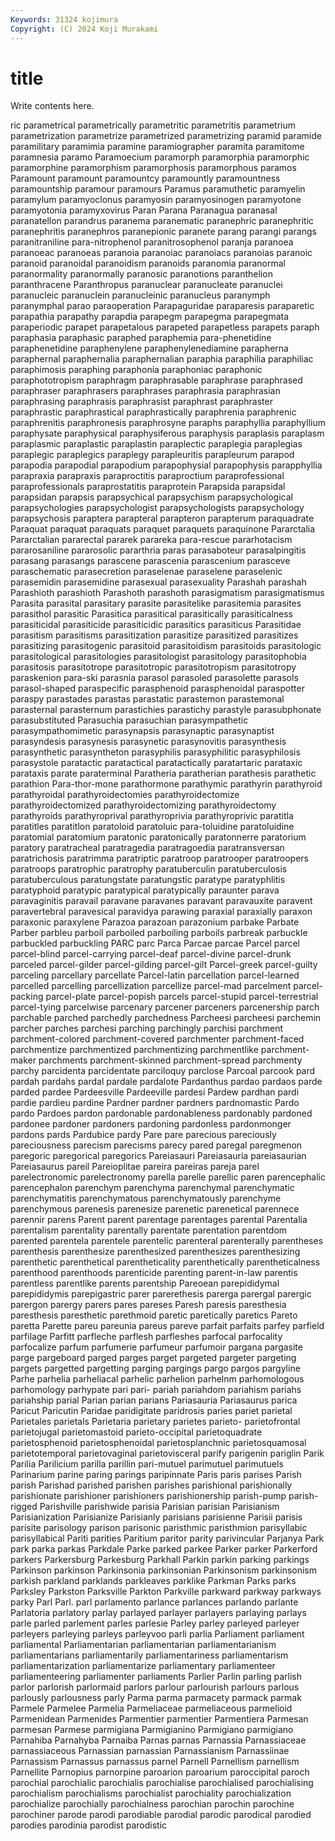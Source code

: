 ```yaml
---
Keywords: 31324 kojimura
Copyright: (C) 2024 Koji Murakami
---
```


# title

Write contents here.



ric parametrical parametrically parametritic parametritis parametrium parametrization parametrize parametrized parametrizing
paramid paramide paramilitary paramimia paramine paramiographer paramita paramitome paramnesia paramo
Paramoecium paramorph paramorphia paramorphic paramorphine paramorphism paramorphosis paramorphous paramos Paramount
paramount paramountcy paramountly paramountness paramountship paramour paramours Paramus paramuthetic paramyelin
paramylum paramyoclonus paramyosin paramyosinogen paramyotone paramyotonia paramyxovirus Paran Parana Paranagua
paranasal paranatellon parandrus paranema paranematic paranephric paranephritic paranephritis paranephros paranepionic
paranete parang parangi parangs paranitraniline para-nitrophenol paranitrosophenol paranja paranoea paranoeac
paranoeas paranoia paranoiac paranoiacs paranoias paranoic paranoid paranoidal paranoidism paranoids
paranomia paranormal paranormality paranormally paranosic paranotions paranthelion paranthracene Paranthropus paranuclear
paranucleate paranuclei paranucleic paranuclein paranucleinic paranucleus paranymph paranymphal parao paraoperation
Parapaguridae paraparesis paraparetic parapathia parapathy parapdia parapegm parapegma parapegmata paraperiodic
parapet parapetalous parapeted parapetless parapets paraph paraphasia paraphasic paraphed paraphemia
para-phenetidine paraphenetidine paraphenylene paraphenylenediamine parapherna paraphernal paraphernalia paraphernalian paraphia paraphilia
paraphiliac paraphimosis paraphing paraphonia paraphoniac paraphonic paraphototropism paraphragm paraphrasable paraphrase
paraphrased paraphraser paraphrasers paraphrases paraphrasia paraphrasian paraphrasing paraphrasis paraphrasist paraphrast
paraphraster paraphrastic paraphrastical paraphrastically paraphrenia paraphrenic paraphrenitis paraphronesis paraphrosyne paraphs
paraphyllia paraphyllium paraphysate paraphysical paraphysiferous paraphysis paraplasis paraplasm paraplasmic paraplastic
paraplastin paraplectic paraplegia paraplegias paraplegic paraplegics paraplegy parapleuritis parapleurum parapod
parapodia parapodial parapodium parapophysial parapophysis parapphyllia parapraxia parapraxis paraproctitis paraproctium
paraprofessional paraprofessionals paraprostatitis paraprotein Parapsida parapsidal parapsidan parapsis parapsychical parapsychism
parapsychological parapsychologies parapsychologist parapsychologists parapsychology parapsychosis paraptera parapteral parapteron parapterum
paraquadrate Paraquat paraquat paraquats paraquet paraquets paraquinone Pararctalia Pararctalian pararectal
pararek parareka para-rescue pararhotacism pararosaniline pararosolic pararthria paras parasaboteur parasalpingitis
parasang parasangs parascene parascenia parascenium parasceve paraschematic parasecretion paraselenae paraselene
paraselenic parasemidin parasemidine parasexual parasexuality Parashah parashah Parashioth parashioth Parashoth
parashoth parasigmatism parasigmatismus Parasita parasital parasitary parasite parasitelike parasitemia parasites
parasithol parasitic Parasitica parasitical parasitically parasiticalness parasiticidal parasiticide parasiticidic parasitics
parasiticus Parasitidae parasitism parasitisms parasitization parasitize parasitized parasitizes parasitizing parasitogenic
parasitoid parasitoidism parasitoids parasitologic parasitological parasitologies parasitologist parasitology parasitophobia parasitosis
parasitotrope parasitotropic parasitotropism parasitotropy paraskenion para-ski parasnia parasol parasoled parasolette
parasols parasol-shaped paraspecific parasphenoid parasphenoidal paraspotter paraspy parastades parastas parastatic
parastemon parastemonal parasternal parasternum parastichies parastichy parastyle parasubphonate parasubstituted Parasuchia
parasuchian parasympathetic parasympathomimetic parasynapsis parasynaptic parasynaptist parasyndesis parasynesis parasynetic parasynovitis
parasynthesis parasynthetic parasyntheton parasyphilis parasyphilitic parasyphilosis parasystole paratactic paratactical paratactically
paratartaric parataxic parataxis parate paraterminal Paratheria paratherian parathesis parathetic parathion
Para-thor-mone parathormone parathymic parathyrin parathyroid parathyroidal parathyroidectomies parathyroidectomize parathyroidectomized parathyroidectomizing
parathyroidectomy parathyroids parathyroprival parathyroprivia parathyroprivic paratitla paratitles paratitlon paratoloid paratoluic
para-toluidine paratoluidine paratomial paratomium paratonic paratonically paratonnerre paratorium paratory paratracheal
paratragedia paratragoedia paratransversan paratrichosis paratrimma paratriptic paratroop paratrooper paratroopers paratroops
paratrophic paratrophy paratuberculin paratuberculosis paratuberculous paratungstate paratungstic paratype paratyphlitis paratyphoid
paratypic paratypical paratypically paraunter parava paravaginitis paravail paravane paravanes paravant
paravauxite paravent paravertebral paravesical paravidya parawing paraxial paraxially paraxon paraxonic
paraxylene Parazoa parazoan parazonium parbake Parbate Parber parbleu parboil parboiled
parboiling parboils parbreak parbuckle parbuckled parbuckling PARC parc Parca Parcae
parcae Parcel parcel parcel-blind parcel-carrying parcel-deaf parcel-divine parcel-drunk parceled parcel-gilder
parcel-gilding parcel-gilt Parcel-greek parcel-guilty parceling parcellary parcellate Parcel-latin parcellation parcel-learned
parcelled parcelling parcellization parcellize parcel-mad parcelment parcel-packing parcel-plate parcel-popish parcels
parcel-stupid parcel-terrestrial parcel-tying parcelwise parcenary parcener parceners parcenership parch parchable
parched parchedly parchedness Parcheesi parcheesi parchemin parcher parches parchesi parching
parchingly parchisi parchment parchment-colored parchment-covered parchmenter parchment-faced parchmentize parchmentized parchmentizing
parchmentlike parchment-maker parchments parchment-skinned parchment-spread parchmenty parchy parcidenta parcidentate parciloquy
parclose Parcoal parcook pard pardah pardahs pardal pardale pardalote Pardanthus
pardao pardaos parde parded pardee Pardeesville Pardeeville pardesi Pardew pardhan
pardi pardie pardieu pardine Pardner pardner pardners pardnomastic Pardo pardo
Pardoes pardon pardonable pardonableness pardonably pardoned pardonee pardoner pardoners pardoning
pardonless pardonmonger pardons pards Pardubice pardy Pare pare parecious pareciously
pareciousness parecism parecisms parecy pared paregal paregmenon paregoric paregorical paregorics
Pareiasauri Pareiasauria pareiasaurian Pareiasaurus pareil Pareioplitae pareira pareiras pareja parel
parelectronomic parelectronomy parella parelle parellic paren parencephalic parencephalon parenchym parenchyma
parenchymal parenchymatic parenchymatitis parenchymatous parenchymatously parenchyme parenchymous parenesis parenesize parenetic
parenetical parennece parennir parens Parent parent parentage parentages parental Parentalia
parentalism parentality parentally parentate parentation parentdom parented parentela parentele parentelic
parenteral parenterally parentheses parenthesis parenthesize parenthesized parenthesizes parenthesizing parenthetic parenthetical
parentheticality parenthetically parentheticalness parenthood parenthoods parenticide parenting parent-in-law parentis parentless
parentlike parents parentship Pareoean parepididymal parepididymis parepigastric parer parerethesis parerga
parergal parergic parergon parergy parers pares pareses Paresh paresis paresthesia
paresthesis paresthetic parethmoid paretic paretically paretics Pareto paretta Parette pareu
pareunia pareus pareve parfait parfaits parfey parfield parfilage Parfitt parfleche
parflesh parfleshes parfocal parfocality parfocalize parfum parfumerie parfumeur parfumoir pargana
pargasite parge pargeboard parged parges parget pargeted pargeter pargeting pargets
pargetted pargetting parging pargings pargo pargos pargyline Parhe parhelia parheliacal
parhelic parhelion parhelnm parhomologous parhomology parhypate pari pari- pariah pariahdom
pariahism pariahs pariahship parial Parian parian parians Pariasauria Pariasaurus parica
Paricut Paricutin Paridae paridigitate paridrosis paries pariet parietal Parietales parietals
Parietaria parietary parietes parieto- parietofrontal parietojugal parietomastoid parieto-occipital parietoquadrate parietosphenoid
parietosphenoidal parietosplanchnic parietosquamosal parietotemporal parietovaginal parietovisceral parify parigenin pariglin Parik
Parilia Parilicium parilla parillin pari-mutuel parimutuel parimutuels Parinarium parine paring
parings paripinnate Paris paris parises Parish parish Parishad parished parishen
parishes parishional parishionally parishionate parishioner parishioners parishionership parish-pump parish-rigged Parishville
parishwide parisia Parisian parisian Parisianism Parisianization Parisianize Parisianly parisians parisienne
Parisii parisis parisite parisology parison parisonic paristhmic paristhmion parisyllabic parisyllabical
Pariti parities Paritium paritor parity parivincular Parjanya Park park parka
parkas Parkdale Parke parked parkee Parker parker Parkerford parkers Parkersburg
Parkesburg Parkhall Parkin parkin parking parkings Parkinson parkinson Parkinsonia parkinsonian
Parkinsonism parkinsonism parkish parkland parklands parkleaves parklike Parkman Parks parks
Parksley Parkston Parksville Parkton Parkville parkward parkway parkways parky Parl
Parl. parl parlamento parlance parlances parlando parlante Parlatoria parlatory parlay
parlayed parlayer parlayers parlaying parlays parle parled parlement parles parlesie
Parley parley parleyed parleyer parleyers parleying parleys parleyvoo parli parlia
Parliament parliament parliamental Parliamentarian parliamentarian parliamentarianism parliamentarians parliamentarily parliamentariness parliamentarism
parliamentarization parliamentarize parliamentary parliamenteer parliamenteering parliamenter parliaments Parlier Parlin parling
parlish parlor parlorish parlormaid parlors parlour parlourish parlours parlous parlously
parlousness parly Parma parma parmacety parmack parmak Parmele Parmelee Parmelia
Parmeliaceae parmeliaceous parmelioid Parmenidean Parmenides Parmentier parmentier Parmentiera Parmesan parmesan
Parmese parmigiana Parmigianino Parmigiano parmigiano Parnahiba Parnahyba Parnaiba Parnas parnas
Parnassia Parnassiaceae parnassiaceous Parnassian parnassian Parnassianism Parnassiinae Parnassism Parnassus parnassus
parnel Parnell Parnellism parnellism Parnellite Parnopius parnorpine paroarion paroarium paroccipital
paroch parochial parochialic parochialis parochialise parochialised parochialising parochialism parochialisms parochialist
parochiality parochialization parochialize parochially parochialness parochian parochin parochine parochiner parode
parodi parodiable parodial parodic parodical parodied parodies parodinia parodist parodistic
